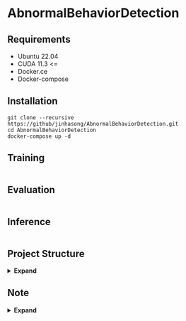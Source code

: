 # AbnormalBehaviorDetection

## Requirements
* Ubuntu 22.04
* CUDA 11.3 <=
* Docker.ce
* Docker-compose

## Installation
```shell
git clone --recursive https://github/jinhasong/AbnormalBehaviorDetection.git
cd AbnormalBehaviorDetection
docker-compose up -d
```
## Training
```shell

```
## Evaluation
```shell

```
## Inference
```shell

```

## Project Structure

<details><summary> <b>Expand</b> </summary>

``` text
AbnormalBehaviorDetection/
 ├─ docker/
 │   ├─ dev/
 │   ├─ mmaction2/
 │   ├─ pose/
 │   ├─ yolo/
 ├─ lib
 │   ├─ mmaction2/
 │   ├─ pose/
 │   │   └─ alphapose/  
 │   └─ tracker/
 │       ├─ bytetracker/
 │       └─ sort/
 ├─ models/
 ├─ scripts/
 ├─ tools/
 ├─ utils/
 └─ docker-compose.yml
```

- docker: docker 빌드를 위한 dockerfile, env 및 requirements.txt 파일 포함
- lib: git submodule로 추가한 관련 라이브러리 및 repository
- models: abnormal behavior detection 모델 class
- scripts: 데이터셋 및 모델 다운로드용 shell scripts
- tools: 테스트용 소스 및 툴
- utils: model, tools, lib 외 utility

</details>

## Note
<details><summary> <b>Expand</b> </summary>

### Object Detection([model comparison](https://jinhasong.github.io/AbnormalBehaviorDetection/yolo.html))
|  Name  | Paper                                                                                                                          |                   Github                   | 
|:------:|:-------------------------------------------------------------------------------------------------------------------------------|:------------------------------------------:|
| yolov4 | [YOLOv4: Optimal Speed and Accuracy of Object Detection](https://arxiv.org/abs/2004.10934)                                     |    https://github.com/AlexeyAB/darknet     |
| yolov7 | [YOLOv7: Trainable bag-of-freebies sets new state-of-the-art for real-time object detectors](https://arxiv.org/abs/2207.02696) |    https://github.com/WongKinYiu/yolov7    |
| yolov8 | [YOLOv8 Docs](https://docs.ultralytics.com/)                                                                                   | https://github.com/ultralytics/ultralytics |
| yolov9 | [YOLOv9: Learning What You Want to Learn Using Programmable Gradient Information](https://arxiv.org/abs/2402.13616)            |    https://github.com/WongKinYiu/yolov9    |

### Object Tracking
|    Name    | Paper                                                                                                   |                  Github                   | 
|:----------:|:--------------------------------------------------------------------------------------------------------|:-----------------------------------------:|
| ByteTrack  | [ByteTrack: Multi-Object Tracking by Associating Every Detection Box](https://arxiv.org/abs/2110.06864) |   https://github.com/ifzhang/ByteTrack    |
|    SORT    | [Simple Online and Realtime Tracking](https://arxiv.org/abs/1602.00763)                                 |      https://github.com/abewley/sort      |

### Pose Estimation
|   Name    | Paper                                                                                                                     |                 Github                 | 
|:---------:|:--------------------------------------------------------------------------------------------------------------------------|:--------------------------------------:|
| Alphapose | [AlphaPose: Whole-Body Regional Multi-Person Pose Estimation and Tracking in Real-Time](https://arxiv.org/abs/2211.03375) | https://github.com/MVIG-SJTU/AlphaPose |
|  MMPose   | [Papers Link](https://mmpose.readthedocs.io/en/latest/model_zoo_papers/algorithms.html)                                   |  https://github.com/open-mmlab/mmpose  |

### Action Recognition
|  Name   | Paper                                                                            |                                        Github                                         | 
|:-------:|:---------------------------------------------------------------------------------|:-------------------------------------------------------------------------------------:|
| PoseC3D | [Revisiting Skeleton-based Action Recognition](https://arxiv.org/abs/2104.13586) | https://github.com/open-mmlab/mmaction2/blob/main/configs/skeleton/posec3d/README.md  |
- [MMAction2](https://github.com/open-mmlab/mmaction2)

### Abnormal Event Detection
#### Dataset
##### [Violence(Assault, Fight)](https://paperswithcode.com/sota/abnormal-event-detection-in-video-on-ubi)
| Type  |     Name     | Metric |                                      Link                                       |                 Dataset Path                 | Downloaded |
|:-----:|:------------:|:------:|:-------------------------------------------------------------------------------:|:--------------------------------------------:|:----------:|
| Eval  | CUHK-Avenue  |  AUC   | [link](https://www.cse.cuhk.edu.hk/leojia/projects/detectabnormal/dataset.html) | ```mlsun/nfs_shared/abd/eval/CUHK-Avenue```  |    [x]     |
| Eval  | ShanghaiTech |  AUC   |            [link](https://github.com/desenzhou/ShanghaiTechDataset)             | ```mlsun/nfs_shared/abd/eval/ShanghaiTech``` |    [x]     |
| Eval  |   UBnormal   |  AUC   |               [link](https://github.com/lilygeorgescu/UBnormal/)                |   ```mlsun/nfs_shared/abd/eval/UBnormal```   |    [x]     |
| Eval  |  UCF-Crime   |  AUC   |              [link](https://paperswithcode.com/dataset/ucf-crime)               |  ```mlsun/nfs_shared/abd/eval/UCF_Crimes```  |    [x]     |
| Train |   LAD2000    |        |         [link](https://github.com/wanboyang/anomaly_detection_LAD2000)          |      ```mlsun/nfs_shared/abd/LAD2000```      |    [x]     |
| Train | NWPU-Campus  |        |                      [link](https://campusvad.github.io/)                       |    ```mlsun/nfs_shared/abd/NWPU_Campus```    |    [x]     |
| Train | StreetScene  |        |    [link](https://www.merl.com/research/highlights/video-anomaly-detection)     |    ```mlsun/nfs_shared/abd/StreetScene```    |    [ ]     |
| Eval  | XD-Violence  |   AP   |             [link](https://paperswithcode.com/dataset/xd-violence)              |   ```mldisk2/nfs_shared/abd/XD-Violence```   |    [x]     |


##### Fall
| Type  |     Name     | Metric |                                      Link                                       |                 Dataset Path                 | Downloaded |
|:-----:|:------------:|:------:|:-------------------------------------------------------------------------------:|:--------------------------------------------:|:----------:|

##### Wander
| Type  |     Name     | Metric |                                      Link                                       |                 Dataset Path                 | Downloaded |
|:-----:|:------------:|:------:|:-------------------------------------------------------------------------------:|:--------------------------------------------:|:----------:|

#### References
##### Violence(Assault, Fight)
| Method |                                                                        Paper                                                                         |                         Github                          | Framework | CUHK-Avenue(ROC) | ShanghaiTech | UCF-Crime | UBnormal |
|:------:|:----------------------------------------------------------------------------------------------------------------------------------------------------:|:-------------------------------------------------------:|:---------:|:----------------:|:------------:|:---------:|:--------:|
|  BODS  |                                                       [Link](https://arxiv.org/abs/1908.05884)                                                       |                            -                            |    AE     |        -         |      -       |   68.2    |    -     |
|  GODS  |                                                       [Link](https://arxiv.org/abs/1908.05884)                                                       |                            -                            |    AE     |        -         |      -       |   69.4    |    -     |
|  VEC   |                                                       [Link](https://arxiv.org/abs/2008.11988)                                                       |         https://github.com/yuguangnudt/VEC_VAD          |  AE(FPM)  |       90.2       |     74.8     |     -     |    -     |
|  CAC   |                                              [Link](https://dl.acm.org/doi/abs/10.1145/3394171.3413529)                                              |                            -                            |  Encoder  |       87.0       |     79.3     |     -     |    -     |
|  HF2   |                                                       [Link](http://arxiv.org/abs/2108.06852)                                                        |           https://github.com/LiUzHiAn/hf2vad            |  AE(FPM)  |       91.1       |     76.2     |     -     |    -     |
|  BAF   |                                            [Link](https://ieeexplore.ieee.org/abstract/document/9410375)                                             |          https://github.com/lilygeorgescu/AED           |    AE     |       92.3       |     82.7     |     -     |   59.3   |
|  BDPN  |                                            [Link](https://ojs.aaai.org/index.php/AAAI/article/view/19898)                                            |          https://github.com/lilygeorgescu/AED           |  AE(FPM)  |       90.0       |     78.1     |     -     |    -     |
|  GCL   |                                                       [Link](http://arxiv.org/abs/2203.03962)                                                        |                            -                            |    GAN    |        -         |     79.6     |   74.2    |    -     |
|  SSL   |                                                       [Link](https://arxiv.org/pdf/2207.10172)                                                       |         https://github.com/gdwang08/Jigsaw-VAD          |  Encoder  |       92.2       |     84.3     |     -     |    -     |
|        |                                            [Link](https://ieeexplore.ieee.org/abstract/document/10222594)                                            | https://github.com/AnilOsmanTur/video_anomaly_diffusion |           |        -         |     76.1     |   65.2    |    -     |
|  FPDM  | [Link](https://openaccess.thecvf.com/content/ICCV2023/papers/Yan_Feature_Prediction_Diffusion_Model_for_Video_Anomaly_Detection_ICCV_2023_paper.pdf) |           https://github.com/daidaidouer/FPDM           |   DDIM    |       90.1       |     78.6     |   74.7    |   62.7   |

### OpticalFlow
- [Awesome-Optical-Flow](https://github.com/hzwer/Awesome-Optical-Flow?tab=readme-ov-file)

</details>
